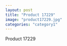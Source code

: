 ```yaml
---
layout: post
title: "Product 17229"
image: "product17229.jpg"
categories: "category1"
---
```

Product 17229
